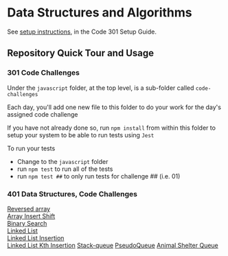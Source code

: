 # Data Structures and Algorithms

See [setup instructions](https://codefellows.github.io/setup-guide/code-301/3-code-challenges), in the Code 301 Setup Guide.

## Repository Quick Tour and Usage

### 301 Code Challenges

Under the `javascript` folder, at the top level, is a sub-folder called `code-challenges`

Each day, you'll add one new file to this folder to do your work for the day's assigned code challenge

If you have not already done so, run `npm install` from within this folder to setup your system to be able to run tests using `Jest`

To run your tests

- Change to the `javascript` folder
- run `npm test` to run all of the tests
- run `npm test ##` to only run tests for challenge ## (i.e. 01)

### 401 Data Structures, Code Challenges

[Reversed array](/javascript/code401/array-reverse/README.md)\
[Array Insert Shift](/javascript/code401/array-insert-shift/README.md)\
[Binary Search](/javascript/code401/array-binary-search/README.md)\
[Linked List](/javascript/linked-list/linked-list/README.md)\
[Linked List Insertion](/javascript/linked-list/linked-list-insertions/README.md)\
[Linked List Kth Insertion](/javascript/linked-list/linked-list-kth/README.md)
[Stack-queue](/javascript/stack_Queue/stack-queue_implementation/README.md)
[PseudoQueue](/javascript/stack_Queue/pseudo-queue/README.md)
[Animal Shelter Queue](/javascript/stack_Queue/animal-shelter-queue/README.md)
